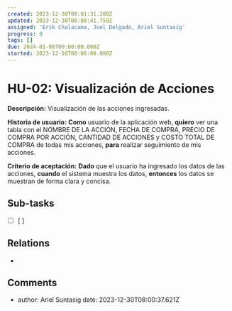 ```yaml
---
created: 2023-12-30T08:01:31.280Z
updated: 2023-12-30T08:08:41.759Z
assigned: 'Erik Chalacama, Joel Delgado, Ariel Suntasig'
progress: 0
tags: []
due: 2024-01-06T00:00:00.000Z
started: 2023-12-16T00:00:00.000Z
---
```


# HU-02: Visualización de Acciones

**Descripción:** Visualización de las acciones ingresadas.

**Historia de usuario:** **Como** usuario de la aplicación web, **quiero** ver una tabla con el NOMBRE DE LA ACCIÓN, FECHA DE COMPRA, PRECIO DE COMPRA POR ACCIÓN, CANTIDAD DE ACCIONES y COSTO TOTAL DE COMPRA de todas mis acciones, **para** realizar seguimiento de mis acciones.             

 **Criterio de aceptación:**  **Dado** que el usuario ha ingresado los datos de las acciones, **cuando** el sistema muestra los datos, **entonces** los datos se muestran de forma clara y concisa.

## Sub-tasks

- [ ] [ ]

## Relations

- [](.md)

## Comments

- author: Ariel Suntasig
  date: 2023-12-30T08:00:37.621Z
  
